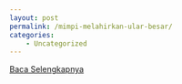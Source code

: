 ```yaml
---
layout: post
permalink: /mimpi-melahirkan-ular-besar/
categories:
    - Uncategorized
---
```


[Baca Selengkapnya](/03)